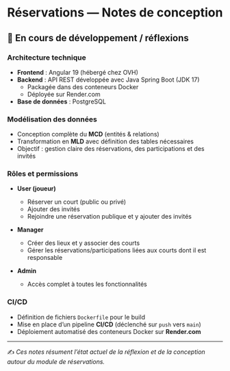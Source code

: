 # Réservations — Notes de conception

## 🚧 En cours de développement / réflexions

### Architecture technique

- **Frontend** : Angular 19 (hébergé chez OVH)  
- **Backend** : API REST développée avec Java Spring Boot (JDK 17)  
  - Packagée dans des conteneurs Docker  
  - Déployée sur Render.com  
- **Base de données** : PostgreSQL  

### Modélisation des données

- Conception complète du **MCD** (entités & relations)  
- Transformation en **MLD** avec définition des tables nécessaires  
- Objectif : gestion claire des réservations, des participations et des invités  

### Rôles et permissions

- **User (joueur)**  
  - Réserver un court (public ou privé)  
  - Ajouter des invités  
  - Rejoindre une réservation publique et y ajouter des invités  

- **Manager**  
  - Créer des lieux et y associer des courts  
  - Gérer les réservations/participations liées aux courts dont il est responsable  

- **Admin**  
  - Accès complet à toutes les fonctionnalités  

### CI/CD

- Définition de fichiers `Dockerfile` pour le build  
- Mise en place d’un pipeline **CI/CD** (déclenché sur `push` vers `main`)  
- Déploiement automatisé des conteneurs Docker sur **Render.com**

---

✍️ *Ces notes résument l’état actuel de la réflexion et de la conception autour du module de réservations.*
